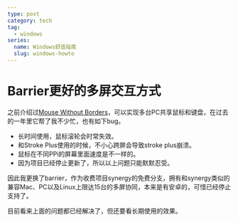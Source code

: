 ```yaml
---
type: post
category: tech
tag:
  - windows
series:
  name: Windows舒适指南
  slug: windows-howto
---
```


# Barrier更好的多屏交互方式

之前介绍过[Mouse Without Borders](https://blog.gongbushang.com/tech/2020/02/23/Mouse_without_borders%E8%AE%A9%E9%BC%A0%E6%A0%87%E5%90%8C%E6%97%B6%E8%BF%9E%E6%8E%A5%E5%9B%9B%E5%8F%B0%E8%AE%BE%E5%A4%87.html)，可以实现多台PC共享鼠标和键盘，在过去的一年里它帮了我不少忙，也有如下bug。

- 长时间使用，鼠标滚轮会时常失效。
- 和Stroke Plus使用的时候，不小心跨屏会导致stroke plus崩溃。
- 鼠标在不同PPi的屏幕里面速度是不一样的。
- 因为项目已经停止更新了，所以以上问题只能默默忍受。

因此我更换了barrier，作为收费项目synergy的免费分支，拥有和synergy类似的兼容Mac、PC以及Linux上限达15台的多屏协同，本来是有安卓的，可惜已经停止支持了。

目前看来上面的问题都已经解决了，但还要看长期使用的效果。